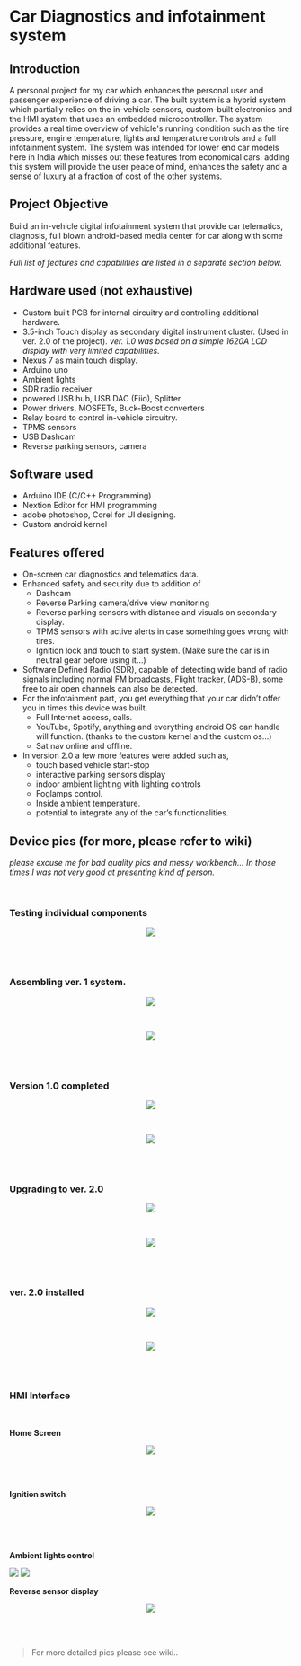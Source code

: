 # Car Diagnostics and infotainment system

## Introduction

A personal project for my car which enhances the personal user and passenger experience of driving a car. The built system is a hybrid system which partially relies on the in-vehicle sensors, custom-built electronics and the HMI system that uses an embedded microcontroller. The system provides a real time overview of vehicle's running condition such as the tire pressure, engine temperature, lights and temperature controls and a full infotainment system. The system was intended for lower end car models here in India which misses out these features from economical cars. adding this system will provide the user peace of mind, enhances the safety and a sense of luxury at a fraction of cost of the other systems.

## Project Objective

Build an in-vehicle digital infotainment system that provide car telematics, diagnosis, full blown android-based media center for car along with some additional features.

*Full list of features and capabilities are listed in a separate section below.*

## Hardware used (not exhaustive)

-   Custom built PCB for internal circuitry and controlling additional hardware.
-   3.5-inch Touch display as secondary digital instrument cluster. (Used in ver. 2.0 of the project). *ver. 1.0 was based on a simple 1620A LCD display with very limited capabilities.*
-   Nexus 7 as main touch display.
-   Arduino uno
-   Ambient lights
-   SDR radio receiver
-   powered USB hub, USB DAC (Fiio), Splitter
-   Power drivers, MOSFETs, Buck-Boost converters
-   Relay board to control in-vehicle circuitry.
-   TPMS sensors
-   USB Dashcam
-   Reverse parking sensors, camera

## Software used

-   Arduino IDE (C/C++ Programming)
-   Nextion Editor for HMI programming
-   adobe photoshop, Corel for UI designing.
-   Custom android kernel

## Features offered

-   On-screen car diagnostics and telematics data.
-   Enhanced safety and security due to addition of
    -   Dashcam
    -   Reverse Parking camera/drive view monitoring
    -   Reverse parking sensors with distance and visuals on secondary display.
    -   TPMS sensors with active alerts in case something goes wrong with tires.
    -   Ignition lock and touch to start system. (Make sure the car is in neutral gear before using it…)
-   Software Defined Radio (SDR), capable of detecting wide band of radio signals including normal FM broadcasts, Flight tracker, (ADS-B), some free to air open channels can also be detected.
-   For the infotainment part, you get everything that your car didn’t offer you in times this device was built.
    -   Full Internet access, calls.
    -   YouTube, Spotify, anything and everything android OS can handle will function. (thanks to the custom kernel and the custom os…)
    -   Sat nav online and offline.
-   In version 2.0 a few more features were added such as,
    -   touch based vehicle start-stop
    -   interactive parking sensors display
    -   indoor ambient lighting with lighting controls
    -   Foglamps control.
    -   Inside ambient temperature.
    -   potential to integrate any of the car’s functionalities.

#### 

## Device pics (for more, please refer to wiki)

*please excuse me for bad quality pics and messy workbench… In those times I was not very good at presenting kind of person.*

<br/>

### Testing individual components

<p align="Center">
  <img src="/osama.tasneem/Car_infotainment_system/wiki/raw/images/9d388ebacfb8417c4566902f714d3e09.jpeg">
</p>

<!--- <p align="Center"> <i>"note: logo copyright belongs to Micro-Star INT'L CO., LTD" </i></p> --->

<br/>
<br/>

### Assembling ver. 1 system.

<p align="Center">
  <img src="/osama.tasneem/Car_infotainment_system/wiki/raw/images/f7eedbf5f4ca087268f1d76b12a5db2a.jpeg">
</p>

<br/>

<p align="Center">
  <img src="/osama.tasneem/Car_infotainment_system/wiki/raw/images/171357ff35640d9dc3c4047a2f29333c.jpeg">
</p>

<br/>
<br/>


### Version 1.0 completed

<p align="Center">
  <img src="/osama.tasneem/Car_infotainment_system/wiki/raw/images/02dcefdb7e5eea76cb40dc7a3868d732.jpeg">
</p>

<br/>

<p align="Center">
  <img src="/osama.tasneem/Car_infotainment_system/wiki/raw/images/e37f7464d839af581979ec15eb30d827.jpeg">
</p>

<br/>
<br/>

### Upgrading to ver. 2.0

<p align="Center">
  <img src="/osama.tasneem/Car_infotainment_system/wiki/raw/images/af5d03618712d2e5069a821a6ada92b9.jpeg">
</p>

<br/>

<p align="Center">
  <img src="/osama.tasneem/Car_infotainment_system/wiki/raw/images/4266169d7aa75448afd3d20935274a08.jpeg">
</p>

<br/>
<br/>

### ver. 2.0 installed


<p align="Center">
  <img src="/osama.tasneem/Car_infotainment_system/wiki/raw/images/5271e4fcdbb2cffbff6aa26edf78f724.jpeg">
</p>

<br/>

<p align="Center">
  <img src="/osama.tasneem/Car_infotainment_system/wiki/raw/images/d6f7f290c4efc46ee3d61d01c9a8625c.jpeg">
</p>

<br/>
<br/>

### HMI Interface
<br/>

**Home Screen**

<p align="Center">
  <img src="/osama.tasneem/Car_infotainment_system/wiki/raw/images/eaf3e9bba1395512a6107e3924d26f5d.png">
</p>

<br/>
<br/>

**Ignition switch**

<p align="Center">
  <img src="/osama.tasneem/Car_infotainment_system/wiki/raw/images/a88818149587a8f79bd5a79bc5407ab1.png">
</p>

<br/>
<br/>

**Ambient lights control**

<p float="left">
  <img src="/osama.tasneem/Car_infotainment_system/wiki/raw/images/f5322579174f9958e9a22e8f3bbb16b5.png">
  <img src="/osama.tasneem/Car_infotainment_system/wiki/raw/images/03946da73d038f187458a8008e1b53a4.png">
</p>

**Reverse sensor display**

<p align="Center">
  <img src="/osama.tasneem/Car_infotainment_system/wiki/raw/images/52b4b8d50843daac27cac4ed1621e7ac.png">
</p>

<br/>
<br/>

> For more detailed pics please see wiki..